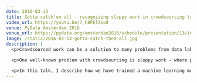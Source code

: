 ```yaml
---
date: 2016-03-13
title: Gotta catch'em all - recognizing sloppy work in crowdsourcing tasks
video_url: https://youtu.be/7_h8PElXio8
venue: PyData Amsterdam 2016
venue_url: https://pydata.org/amsterdam2016/schedule/presentation/13/index.html
image: /static/2016-03-13-gotta-catch-them-all.jpg
description: |
  <p>Crowdsourced work can be a solution to many problems from data labeling, to gathering subjective opinions, to producing transcripts etc. Turns out it can also work really well for functional software testing - but it's not easy to get right.</p>

  <p>One well-known problem with crowdsourcing is sloppy work - where people perform only the absolute minimum actions allowing them to get paid, without actually fulfilling the intended tasks. In many scenarios this can be counteracted by asking multiple workers to complete the same task, but that dramatically increases cost and can still be error-prone. Detecting lazy work is another way to increase quality of gathered data and we have found a way to do this reliably for quite a large variety of tasks.</p>

  <p>In this talk, I describe how we have trained a machine learning model to discriminate between good and sloppy work.</p>
---
```

